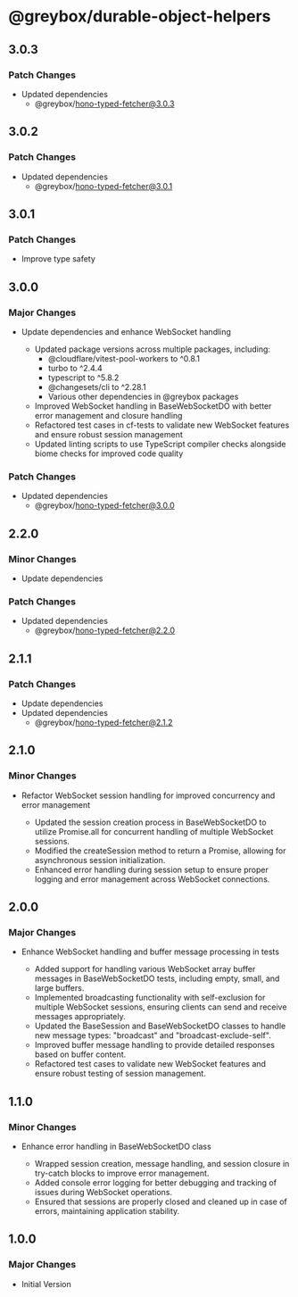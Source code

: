# @greybox/durable-object-helpers

## 3.0.3

### Patch Changes

- Updated dependencies
  - @greybox/hono-typed-fetcher@3.0.3

## 3.0.2

### Patch Changes

- Updated dependencies
  - @greybox/hono-typed-fetcher@3.0.1

## 3.0.1

### Patch Changes

- Improve type safety

## 3.0.0

### Major Changes

- Update dependencies and enhance WebSocket handling

  - Updated package versions across multiple packages, including:
    - @cloudflare/vitest-pool-workers to ^0.8.1
    - turbo to ^2.4.4
    - typescript to ^5.8.2
    - @changesets/cli to ^2.28.1
    - Various other dependencies in @greybox packages
  - Improved WebSocket handling in BaseWebSocketDO with better error management and closure handling
  - Refactored test cases in cf-tests to validate new WebSocket features and ensure robust session management
  - Updated linting scripts to use TypeScript compiler checks alongside biome checks for improved code quality

### Patch Changes

- Updated dependencies
  - @greybox/hono-typed-fetcher@3.0.0

## 2.2.0

### Minor Changes

- Update dependencies

### Patch Changes

- Updated dependencies
  - @greybox/hono-typed-fetcher@2.2.0

## 2.1.1

### Patch Changes

- Update dependencies
- Updated dependencies
  - @greybox/hono-typed-fetcher@2.1.2

## 2.1.0

### Minor Changes

- Refactor WebSocket session handling for improved concurrency and error management

  - Updated the session creation process in BaseWebSocketDO to utilize Promise.all for concurrent handling of multiple WebSocket sessions.
  - Modified the createSession method to return a Promise, allowing for asynchronous session initialization.
  - Enhanced error handling during session setup to ensure proper logging and error management across WebSocket connections.

## 2.0.0

### Major Changes

- Enhance WebSocket handling and buffer message processing in tests

  - Added support for handling various WebSocket array buffer messages in BaseWebSocketDO tests, including empty, small, and large buffers.
  - Implemented broadcasting functionality with self-exclusion for multiple WebSocket sessions, ensuring clients can send and receive messages appropriately.
  - Updated the BaseSession and BaseWebSocketDO classes to handle new message types: "broadcast" and "broadcast-exclude-self".
  - Improved buffer message handling to provide detailed responses based on buffer content.
  - Refactored test cases to validate new WebSocket features and ensure robust testing of session management.

## 1.1.0

### Minor Changes

- Enhance error handling in BaseWebSocketDO class

  - Wrapped session creation, message handling, and session closure in try-catch blocks to improve error management.
  - Added console error logging for better debugging and tracking of issues during WebSocket operations.
  - Ensured that sessions are properly closed and cleaned up in case of errors, maintaining application stability.

## 1.0.0

### Major Changes

- Initial Version
